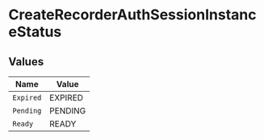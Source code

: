 # CreateRecorderAuthSessionInstanceStatus


## Values

| Name      | Value     |
| --------- | --------- |
| `Expired` | EXPIRED   |
| `Pending` | PENDING   |
| `Ready`   | READY     |